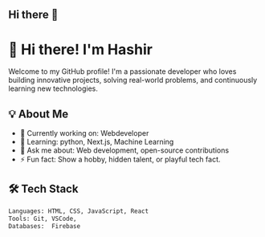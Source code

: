 ## Hi there 👋

# 👋 Hi there! I'm Hashir 

Welcome to my GitHub profile! I'm a passionate developer who loves building innovative projects, solving real-world problems, and continuously learning new technologies.

## 💡 About Me

- 🔭 Currently working on: Webdeveloper
- 🌱 Learning:  python, Next.js, Machine Learning
- 💬 Ask me about: Web development, open-source contributions
- ⚡ Fun fact: Show a hobby, hidden talent, or playful tech fact.

## 🛠️ Tech Stack

```html
Languages: HTML, CSS, JavaScript, React
Tools: Git, VSCode,
Databases:  Firebase
